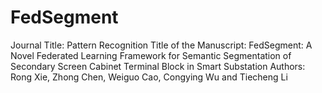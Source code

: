 # FedSegment
Journal Title: Pattern Recognition
Title of the Manuscript: FedSegment: A Novel Federated Learning Framework for Semantic Segmentation of Secondary Screen Cabinet Terminal Block in Smart Substation 
Authors: Rong Xie, Zhong Chen, Weiguo Cao, Congying Wu and Tiecheng Li
